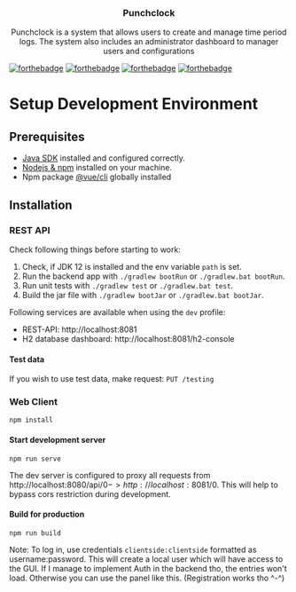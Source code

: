 <br/>
<div>
  <h3 align="center">Punchclock</h3>
  <p align="center">Punchclock is a system that allows users to create and manage time period logs. The system also includes an administrator dashboard to manager users and configurations</p>
</div>

[![forthebadge](https://forthebadge.com/images/badges/60-percent-of-the-time-works-every-time.svg)](https://forthebadge.com)
[![forthebadge](https://forthebadge.com/images/badges/fuck-it-ship-it.svg)](https://forthebadge.com)
[![forthebadge](https://forthebadge.com/images/badges/works-on-my-machine.svg)](https://forthebadge.com)
[![forthebadge](https://forthebadge.com/images/badges/designed-in-ms-paint.svg)](https://forthebadge.com)
 

# Setup Development Environment

## Prerequisites
 - [Java SDK]() installed and configured correctly.
 - [Nodejs & npm](https://nodejs.org/en/) installed on your machine.
 - Npm package [@vue/cli](https://npmjs.org/package/vue) globally installed


## Installation

### REST API
Check following things before starting to work:
1. Check, if JDK 12 is installed and the env variable `path` is set.
1. Run the backend app with `./gradlew bootRun` or `./gradlew.bat bootRun`.
1. Run unit tests with `./gradlew test` or `./gradlew.bat test`.
1. Build the jar file with `./gradlew bootJar` or `./gradlew.bat bootJar`.

Following services are available when using the `dev` profile:
- REST-API: http://localhost:8081
- H2 database dashboard: http://localhost:8081/h2-console

#### Test data
If you wish to use test data, make request: `PUT /testing`


### Web Client
`npm install`

#### Start development server
`npm run serve`

The dev server is configured to proxy all requests from http://localhost:8080/api/$0 -> http://localhost:8081/$0. This will help to bypass cors restriction during development.

#### Build for production
`npm run build`

Note: To log in, use credentials `clientside:clientside` formatted as username:password. This will create a local user which will have access to the GUI. If I manage to implement Auth in the backend tho, the entries won't load. Otherwise you can use the panel like this. (Registration works tho ^-^)